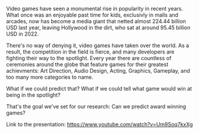 Video games have seen a monumental rise in popularity in recent years. What once was an enjoyable past time for kids, exclusivly in malls and arcades, now has become a media giant that netted almost 224.44 billion USD last year, leaving Hollywood in the dirt, who sat at around 95.45 billion USD in 2022.

There's no way of denying it, video games have taken over the world. As a result, the competition in the field is fierce, and many developers are fighting their way to the spotlight. Every year there are countless of ceremonies around the globe that feature games for their greatest achievments: Art Direction, Audio Design, Acting, Graphics, Gameplay, and too many more categories to name.

What if we could predict that? What if we could tell what game would win at being in the spotlight?

That's the goal we've set for our research: Can we predict award winning games?

Link to the presentation: https://www.youtube.com/watch?v=Um9Soq7kxXg

